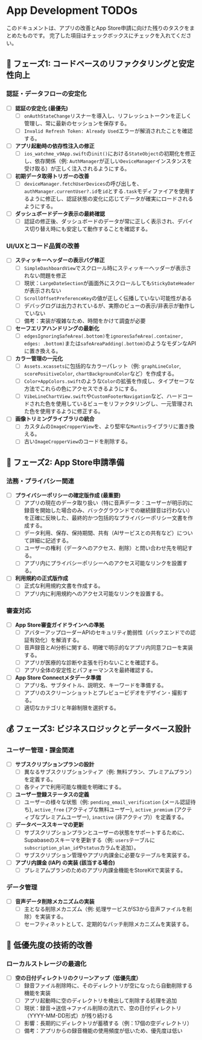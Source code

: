 # App Development TODOs

このドキュメントは、アプリの改善とApp Store申請に向けた残りのタスクをまとめたものです。
完了した項目はチェックボックスにチェックを入れてください。

## 🚀 フェーズ1: コードベースのリファクタリングと安定性向上

### 認証・データフローの安定化
- [ ] **認証の安定化 (最優先)**
    - [ ] `onAuthStateChange`リスナーを導入し、リフレッシュトークンを正しく管理し、常に最新のセッションを保存する。
    - [ ] `Invalid Refresh Token: Already Used`エラーが解消されたことを確認する。
- [ ] **アプリ起動時の依存性注入の修正**
    - [ ] `ios_watchme_v9App.swift`の`init()`における`StateObject`の初期化を修正し、依存関係（例: `AuthManager`が正しい`DeviceManager`インスタンスを受け取る）が正しく注入されるようにする。
- [ ] **初期データ取得トリガーの改善**
    - [ ] `deviceManager.fetchUserDevices`の呼び出しを、`authManager.currentUser?.id`を`id`とする`.task`モディファイアを使用するように修正し、認証状態の変化に応じてデータが確実にロードされるようにする。
- [ ] **ダッシュボードデータ表示の最終確認**
    - [ ] 認証の修正後、ダッシュボードのデータが常に正しく表示され、デバイス切り替え時にも安定して動作することを確認する。

### UI/UXとコード品質の改善
- [ ] **スティッキーヘッダーの表示バグ修正**
    - [ ] `SimpleDashboardView`でスクロール時にスティッキーヘッダーが表示されない問題を修正
    - [ ] 現状：`LargeDateSection`が画面外にスクロールしても`StickyDateHeader`が表示されない
    - [ ] `ScrollOffsetPreferenceKey`の値が正しく伝播していない可能性がある
    - [ ] デバッグログは出力されているが、実際のビューの表示/非表示が動作していない
    - [ ] 備考：実装が複雑なため、時間をかけて調査が必要
- [ ] **セーフエリアハンドリングの最新化**
    - [ ] `edgesIgnoringSafeArea(.bottom)`を`ignoresSafeArea(.container, edges: .bottom)`または`safeAreaPadding(.bottom)`のようなモダンなAPIに置き換える。
- [ ] **カラー管理の一元化**
    - [ ] `Assets.xcassets`に包括的なカラーパレット（例: `graphLineColor`, `scorePositiveColor`, `chartBackgroundColor`など）を作成する。
    - [ ] `Color+AppColors.swift`のような`Color`の拡張を作成し、タイプセーフな方法でこれらの色にアクセスできるようにする。
    - [ ] `VibeLineChartView.swift`や`CustomFooterNavigation`など、ハードコードされた色を使用しているビューをリファクタリングし、一元管理された色を使用するように修正する。
- [ ] **画像トリミングライブラリの統合**
    - [ ] カスタムの`ImageCropperView`を、より堅牢な`Mantis`ライブラリに置き換える。
    - [ ] 古い`ImageCropperView`のコードを削除する。

## 🍎 フェーズ2: App Store申請準備

### 法務・プライバシー関連
- [ ] **プライバシーポリシーの確定版作成 (最重要)**
    - [ ] アプリの現在のデータ取り扱い（特に音声データ：ユーザーが明示的に録音を開始した場合のみ、バックグラウンドでの継続録音は行わない）を正確に反映した、最終的かつ包括的なプライバシーポリシー文書を作成する。
    - [ ] データ利用、保存、保持期間、共有（AIサービスとの共有など）について詳細に記述する。
    - [ ] ユーザーの権利（データへのアクセス、削除）と問い合わせ先を明記する。
    - [ ] アプリ内にプライバシーポリシーへのアクセス可能なリンクを設置する。
- [ ] **利用規約の正式版作成**
    - [ ] 正式な利用規約文書を作成する。
    - [ ] アプリ内に利用規約へのアクセス可能なリンクを設置する。

### 審査対応
- [ ] **App Store審査ガイドラインへの準拠**
    - [ ] アバターアップローダーAPIのセキュリティ脆弱性（バックエンドでの認証有効化）を解消する。
    - [ ] 音声録音とAI分析に関する、明確で明示的なアプリ内同意フローを実装する。
    - [ ] アプリが医療的な診断や主張を行わないことを確認する。
    - [ ] アプリ全体の安定性とパフォーマンスを最終確認する。
- [ ] **App Store Connectメタデータ準備**
    - [ ] アプリ名、サブタイトル、説明文、キーワードを準備する。
    - [ ] アプリのスクリーンショットとプレビュービデオをデザイン・撮影する。
    - [ ] 適切なカテゴリと年齢制限を選択する。

## 💰 フェーズ3: ビジネスロジックとデータベース設計

### ユーザー管理・課金関連
- [ ] **サブスクリプションプランの設計**
    - [ ] 異なるサブスクリプションティア（例: 無料プラン、プレミアムプラン）を定義する。
    - [ ] 各ティアで利用可能な機能を明確にする。
- [ ] **ユーザー登録ステータスの定義**
    - [ ] ユーザーの様々な状態（例: `pending_email_verification` (メール認証待ち), `active_free` (アクティブな無料ユーザー), `active_premium` (アクティブなプレミアムユーザー), `inactive` (非アクティブ)）を定義する。
- [ ] **データベーススキーマの更新**
    - [ ] サブスクリプションプランとユーザーの状態をサポートするために、Supabaseのスキーマを更新する（例: `users`テーブルに`subscription_plan_id`や`status`カラムを追加）。
    - [ ] サブスクリプション管理やアプリ内課金に必要なテーブルを実装する。
- [ ] **アプリ内課金 (IAP) の実装 (該当する場合)**
    - [ ] プレミアムプランのためのアプリ内課金機能をStoreKitで実装する。

### データ管理
- [ ] **音声データ削除メカニズムの実装**
    - [ ] 主となる削除メカニズム（例: 処理サービスがS3から音声ファイルを削除）を実装する。
    - [ ] セーフティネットとして、定期的なバッチ削除メカニズムを実装する。

## 🔧 低優先度の技術的改善

### ローカルストレージの最適化
- [ ] **空の日付ディレクトリのクリーンアップ（低優先度）**
    - [ ] 録音ファイル削除時に、そのディレクトリが空になったら自動削除する機能を実装
    - [ ] アプリ起動時に空のディレクトリを検出して削除する処理を追加
    - [ ] 現状：録音→送信→ファイル削除の流れで、空の日付ディレクトリ（YYYY-MM-DD形式）が残り続ける
    - [ ] 影響：長期的にディレクトリが蓄積する（例：17個の空ディレクトリ）
    - [ ] 備考：アプリからの録音機能の使用頻度が低いため、優先度は低い
